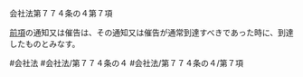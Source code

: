 会社法第７７４条の４第７項

[前項](会社法＿＿＿＿第７７４条の４第６項)の通知又は催告は、その通知又は催告が通常到達すべきであった時に、到達したものとみなす。

#会社法
#会社法/第７７４条の４
#会社法/第７７４条の４/第７項
